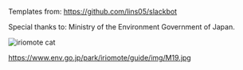 Templates from: https://github.com/lins05/slackbot

Special thanks to: Ministry of the Environment Government of Japan.

![iriomote cat](M19.jpg)

https://www.env.go.jp/park/iriomote/guide/img/M19.jpg

